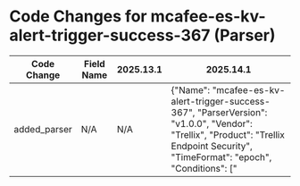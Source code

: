 # Code Changes for mcafee-es-kv-alert-trigger-success-367 (Parser)

| Code Change | Field Name | 2025.13.1 | 2025.14.1 |
|-------------|------------|-----------|------------|
| added_parser | N/A | N/A | {"Name": "mcafee-es-kv-alert-trigger-success-367", "ParserVersion": "v1.0.0", "Vendor": "Trellix", "Product": "Trellix Endpoint Security", "TimeFormat": "epoch", "Conditions": ["|McAfee|ESM|", "|367-"], "Fields": ["\send=({time}\d{13}).*\snitroThreat_Category=(?!ops\.task\.cancel|hip\.file|None)", "\sdeviceTranslatedAddress=({host}\d{1,3}\.\d{1,3}\.\d{1,3}\.\d{1,3})", "\ssrc=({src_ip}((([0-9a-fA-F.]{0,4}):{1,2}){1,7}([0-9a-fA-F]){0,4})|(((25[0-5]|(2[0-4]|1\d|[0-9]|)\d)\.?\b){4}))(:({src_port}\d+))?", "\sshost=({src_host}[^\s]+)", "\|McAfee\|ESM\|[^\|]+\|367-({signature_id}[^\|]+)\|({alert_type}[^\|]+).*?\seventId=({alert_id}[^\s]+).*\snitroThreat_Name=({alert_name}.+?)\s[^\s]+?=", "\sduser=([^\\=]+?\\)?({user}[\w\.\-\!\#\^\~]{1,40}\$?)\s[^\s]+?=", "\sdst=({dest_ip}((([0-9a-fA-F.]{0,4}):{1,2}){1,7}([0-9a-fA-F]){0,4})|(((25[0-5]|(2[0-4]|1\d|[0-9]|)\d)\.?\b){4}))(:({dest_port}\d+))?", "\snitroDestination_Filename=({url}.+?\\+({malware_file_name}[^\\]+?))\s[^\s]+?="], "SOAR": {"IncidentType": "malware", "DupFields": ["time->startedDate", "vendor->source", "rawLog->sourceInfo", "alert_id->sourceId", "alert_name->malwareName", "src_host->malwareVictimHost", "url->malwareAttackerUrl", "alert_type->malwareCategory", "malware_file_name->malwareAttackerFile", "dest_ip->malwareAttackerIp"], "NameTemplate": "McAfee EPO Alert ${alert_name} found", "ProjectName": "SOC", "EntityFields": [{"EntityType": "device", "Name": "src_address", "Fields": ["src_ip->ip_address", "src_host->host_name"]}, {"EntityType": "device", "Name": "dest_address", "Fields": ["dest_ip->ip_address"]}, {"EntityType": "user", "Name": "windows_id", "Fields": ["user->windows_id"]}, {"EntityType": "file", "Name": "file_name", "Fields": ["malware_file_name->file_name"]}]}} |